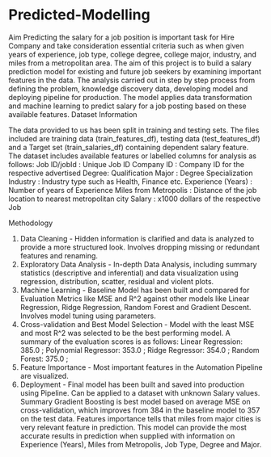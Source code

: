# Predicted-Modelling


Aim
Predicting the salary for a job position is important task for Hire Company and take consideration essential criteria such as when given years of experience, job type, college degree, college major, industry, and miles from a metropolitan area. The aim of this project is to build a salary prediction model for existing and future job seekers by examining important features in the data.
The analysis carried out in step by step process from defining the problem, knowledge discovery data, developing model and deploying pipeline for production. The model applies data transformation and machine learning to predict salary for a job posting based on these available features.
Dataset Information

The data provided to us has been split in training and testing sets. The files included are training data (train_features_df), testing data (test_features_df) and a Target set (train_salaries_df) containing dependent salary feature.
The dataset includes available features or labelled columns for analysis as follows:
Job ID/jobId : Unique Job ID 
Company ID : Company ID for the respective advertised
Degree: Qualification
Major : Degree Specialization
Industry : Industry type such as Health, Finance etc.
Experience (Years) : Number of years of Experience 
Miles from Metropolis : Distance of the job location to nearest metropolitan city
Salary :  x1000 dollars of the respective Job

Methodology
1) Data Cleaning - Hidden information is clarified and data is analyzed to provide a more structured look. Involves dropping missing or redundant features and renaming.
2) Exploratory Data Analysis - In-depth Data Analysis, including summary statistics (descriptive and inferential) and data visualization using regression, distribution, scatter, residual and violent plots.
3) Machine Learning - Baseline Model has been built and compared for Evaluation Metrics like MSE and R^2 against other models like Linear Regression, Ridge Regression, Random Forest and Gradient Descent. Involves model tuning using parameters.
4) Cross-validation and Best Model Selection - Model with the least MSE and most R^2 was selected to be the best performing model. A summary of the evaluation scores is as follows:
Linear Regression: 385.0 ; Polynomial Regressor: 353.0 ; Ridge Regressor: 354.0 ; Random Forest: 375.0 ;
5) Feature Importance - Most important features in the Automation Pipeline are visualized.
6) Deployment - Final model has been built and saved into production using Pipeline. Can be applied to a dataset with unknown Salary values.
Summary
Gradient Boosting is best model based on average MSE on cross-validation, which improves from 384 in the baseline model to 357 on the test data. Features importance tells that miles from major cities is very relevant feature in prediction. This model can provide the most accurate results in prediction when supplied with information on Experience (Years), Miles from Metropolis, Job Type, Degree and Major.

